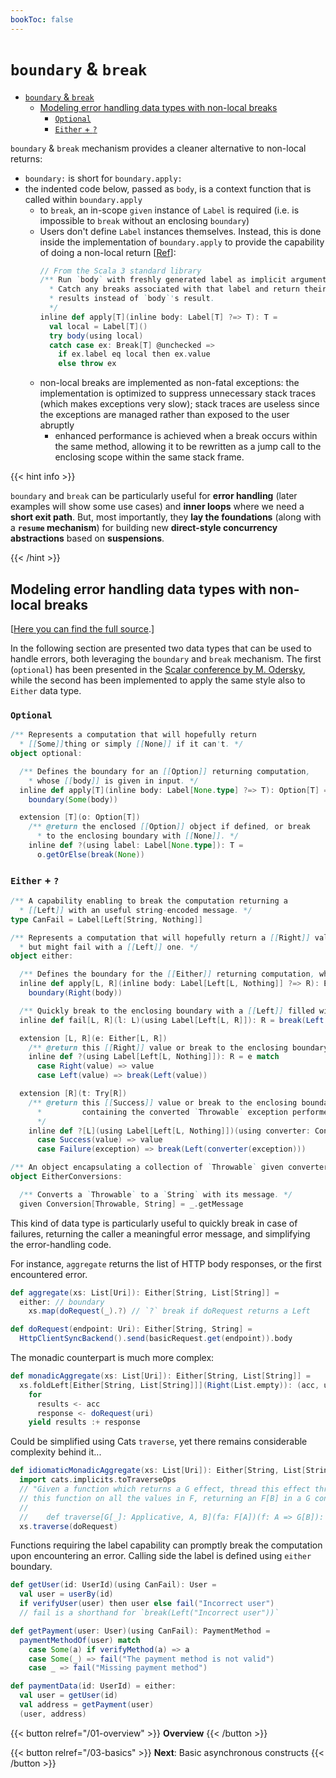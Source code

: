 ```yaml
---
bookToc: false
---
```


# `boundary` & `break`

- [`boundary` \& `break`](#boundary--break)
  - [Modeling error handling data types with non-local breaks](#modeling-error-handling-data-types-with-non-local-breaks)
    - [`Optional`](#optional)
    - [`Either` + `?`](#either--)

`boundary` & `break` mechanism provides a cleaner alternative to non-local returns:

- `boundary:` is short for `boundary.apply:`
- the indented code below, passed as `body`, is a context function that is called within `boundary.apply`
  - to `break`, an in-scope `given` instance of `Label` is required (i.e. is impossible to `break` without an enclosing `boundary`)
  - Users don't define `Label` instances themselves. Instead, this is done inside the implementation of `boundary.apply` to provide the capability of doing a non-local return [[Ref](https://github.com/lampepfl/dotty/blob/3.3.0-RC4/library/src/scala/util/boundary.scala)]:
    ```scala
    // From the Scala 3 standard library
    /** Run `body` with freshly generated label as implicit argument. 
      * Catch any breaks associated with that label and return their 
      * results instead of `body`'s result.
      */
    inline def apply[T](inline body: Label[T] ?=> T): T =
      val local = Label[T]()
      try body(using local)
      catch case ex: Break[T] @unchecked =>
        if ex.label eq local then ex.value
        else throw ex
    ```
  - non-local breaks are implemented as non-fatal exceptions: the implementation is optimized to suppress unnecessary stack traces (which makes exceptions very slow); stack traces are useless since the exceptions are managed rather than exposed to the user abruptly
    - enhanced performance is achieved when a break occurs within the same method, allowing it to be rewritten as a jump call to the enclosing scope within the same stack frame.

{{< hint info >}}

`boundary` and `break` can be particularly useful for **error handling** (later examples will show some use cases) and **inner loops** where we need a **short exit path**.
But, most importantly, they **lay the foundations** (along with a **`resume` mechanism**) for building new **direct-style concurrency abstractions** based on **suspensions**.

{{< /hint >}}

## Modeling error handling data types with non-local breaks

[[Here you can find the full source](https://github.com/tassiLuca/direct-style-experiments/tree/master/commons/src/main/scala/io/github/tassiLuca/dse/boundaries).]

In the following section are presented two data types that can be used to handle errors, both leveraging the `boundary` and `break` mechanism.
The first (`optional`) has been presented in the [Scalar conference by M. Odersky](https://www.google.com/search?client=safari&rls=en&q=direct+style+odersky&ie=UTF-8&oe=UTF-8), while the second has been implemented to apply the same style also to `Either` data type.

### `Optional`

```scala
/** Represents a computation that will hopefully return 
  * [[Some]]thing or simply [[None]] if it can't. */
object optional:

  /** Defines the boundary for an [[Option]] returning computation,
    * whose [[body]] is given in input. */
  inline def apply[T](inline body: Label[None.type] ?=> T): Option[T] =
    boundary(Some(body))

  extension [T](o: Option[T])
    /** @return the enclosed [[Option]] object if defined, or break 
      * to the enclosing boundary with [[None]]. */
    inline def ?(using label: Label[None.type]): T =
      o.getOrElse(break(None))
```

### `Either` + `?`

```scala
/** A capability enabling to break the computation returning a 
  * [[Left]] with an useful string-encoded message. */
type CanFail = Label[Left[String, Nothing]]

/** Represents a computation that will hopefully return a [[Right]] value, 
  * but might fail with a [[Left]] one. */
object either:

  /** Defines the boundary for the [[Either]] returning computation, whose [[body]] is given in input. */
  inline def apply[L, R](inline body: Label[Left[L, Nothing]] ?=> R): Either[L, R] =
    boundary(Right(body))

  /** Quickly break to the enclosing boundary with a [[Left]] filled with [[l]]. */
  inline def fail[L, R](l: L)(using Label[Left[L, R]]): R = break(Left(l))

  extension [L, R](e: Either[L, R])
    /** @return this [[Right]] value or break to the enclosing boundary with the [[Left]] value. */
    inline def ?(using Label[Left[L, Nothing]]): R = e match
      case Right(value) => value
      case Left(value) => break(Left(value))

  extension [R](t: Try[R])
    /** @return this [[Success]] value or break to the enclosing boundary with a [[Left]] 
      *         containing the converted `Throwable` exception performed by the implicit [[converter]].
      */
    inline def ?[L](using Label[Left[L, Nothing]])(using converter: Conversion[Throwable, L]): R = t match
      case Success(value) => value
      case Failure(exception) => break(Left(converter(exception)))

/** An object encapsulating a collection of `Throwable` given converters. */
object EitherConversions:

  /** Converts a `Throwable` to a `String` with its message. */
  given Conversion[Throwable, String] = _.getMessage
```

This kind of data type is particularly useful to quickly break in case of failures, returning the caller a meaningful error message, and simplifying the error-handling code.

For instance, `aggregate` returns the list of HTTP body responses, or the first encountered error.

```scala
def aggregate(xs: List[Uri]): Either[String, List[String]] =
  either: // boundary
    xs.map(doRequest(_).?) // `?` break if doRequest returns a Left

def doRequest(endpoint: Uri): Either[String, String] =
  HttpClientSyncBackend().send(basicRequest.get(endpoint)).body
```

The monadic counterpart is much more complex:

```scala
def monadicAggregate(xs: List[Uri]): Either[String, List[String]] =
  xs.foldLeft[Either[String, List[String]]](Right(List.empty)): (acc, uri) =>
    for
      results <- acc
      response <- doRequest(uri)
    yield results :+ response
```

Could be simplified using Cats `traverse`, yet there remains considerable complexity behind it...

```scala
def idiomaticMonadicAggregate(xs: List[Uri]): Either[String, List[String]] =
  import cats.implicits.toTraverseOps
  // "Given a function which returns a G effect, thread this effect through the running of
  // this function on all the values in F, returning an F[B] in a G context."
  //
  //    def traverse[G[_]: Applicative, A, B](fa: F[A])(f: A => G[B]): G[F[B]]
  xs.traverse(doRequest)
```

Functions requiring the label capability can promptly break the computation upon encountering an error.
Calling side the label is defined using `either` boundary.

```scala
def getUser(id: UserId)(using CanFail): User =
  val user = userBy(id)
  if verifyUser(user) then user else fail("Incorrect user")
  // fail is a shorthand for `break(Left("Incorrect user"))`

def getPayment(user: User)(using CanFail): PaymentMethod =
  paymentMethodOf(user) match
    case Some(a) if verifyMethod(a) => a
    case Some(_) => fail("The payment method is not valid")
    case _ => fail("Missing payment method")

def paymentData(id: UserId) = either:
  val user = getUser(id)
  val address = getPayment(user)
  (user, address)
```

{{< button relref="/01-overview" >}} **Overview** {{< /button >}}

{{< button relref="/03-basics" >}} **Next**: Basic asynchronous constructs {{< /button >}}
